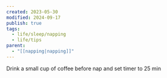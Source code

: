 ```yaml
---
created: 2023-05-30
modified: 2024-09-17
publish: true
tags:
  - life/sleep/napping
  - life/tips
parent:
  - "[[napping|napping]]"
---
```

Drink a small cup of coffee before nap and set timer to 25 min
